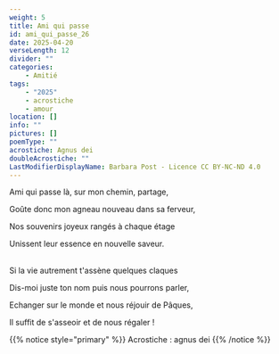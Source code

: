 ```yaml
---
weight: 5
title: Ami qui passe
id: ami_qui_passe_26
date: 2025-04-20
verseLength: 12
divider: ""
categories:
    - Amitié
tags:
    - "2025"
    - acrostiche
    - amour
location: []
info: ""
pictures: []
poemType: ""
acrostiche: Agnus dei
doubleAcrostiche: ""
LastModifierDisplayName: Barbara Post - Licence CC BY-NC-ND 4.0
---
```

Ami qui passe là, sur mon chemin, partage,

Goûte donc mon agneau nouveau dans sa ferveur,

Nos souvenirs joyeux rangés à chaque étage

Unissent leur essence en nouvelle saveur.

 \
Si la vie autrement t'assène quelques claques

Dis-moi juste ton nom puis nous pourrons parler,

Echanger sur le monde et nous réjouir de Pâques,

Il suffit de s'asseoir et de nous régaler !

{{% notice style="primary" %}}
Acrostiche : agnus dei
{{% /notice %}}